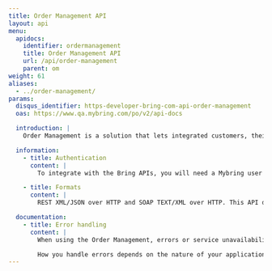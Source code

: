 ```yaml
---
title: Order Management API
layout: api
menu:
  apidocs:
    identifier: ordermanagement
    title: Order Management API
    url: /api/order-management
    parent: om
weight: 61
aliases:
  - ../order-management/
params:
  disqus_identifier: https-developer-bring-com-api-order-management
  oas: https://www.qa.mybring.com/po/v2/api-docs

  introduction: |
    Order Management is a solution that lets integrated customers, their suppliers and Bring exchange order level information across the life cycle of customers' orders. Suppliers can use the API to fetch order details, and to create packaging lists with transport details. Bring collects, structures and enriches the order information with transport and event details, and makes it available to the customer.

  information:
    - title: Authentication
      content: |
        To integrate with the Bring APIs, you will need a Mybring user account with an API key. Information about prerequisites and authentication headers can be found on the general API [Getting Started page](/api/).

    - title: Formats
      content: |
        REST XML/JSON over HTTP and SOAP TEXT/XML over HTTP. This API doesn't support JSON for all methods yet. Look in the example section to see which are supported.

  documentation:
    - title: Error handling
      content: |
        When using the Order Management, errors or service unavailability can occur, although we do our utmost to prevent any downtime. Thus it is important to use timeouts and other error handling techniques when making requests to the service.

        How you handle errors depends on the nature of your application, but one strategy for handling such situations is by providing a failover if the shipping guide responds with an error or does not respond at all (timeout).
---
```

